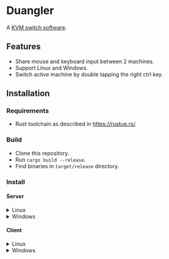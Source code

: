 # Duangler

A [KVM switch software](https://en.wikipedia.org/wiki/KVM_switch).

## Features

- Share mouse and keyboard input between 2 machines.
- Support Linux and Windows.
- Switch active machine by double tapping the right ctrl key.

## Installation

### Requirements

- Rust toolchain as described in https://rustup.rs/.

### Build

- Clone this repository.
- Run `cargo build --release`.
- Find binaries in `target/release` directory.

### Install

#### Server

<details>

<summary>Linux</summary>

- Copy the server binary `duangler-server` into a directory.

- Copy config file example [example.duangler.toml](example.duangler.toml) into the same directory.

- Rename config file example to `duangler.toml`.

- Replace values in the server section with your configuration. e.g.

```toml
[server]
# Where the server will listen for incoming connections.
port = 3000
# This server IP address.
# This field is used to generate TLS key at runtime.
addr = "192.168.0.1"
```

- Run server in sudo mode e.g.

```bash
sudo ./duangler-server
```

</details>

<details>

<summary>Windows</summary>

- Copy the server binary `duangler-server.exe` into a directory.

- Copy config file example [example.duangler.toml](example.duangler.toml) into the same directory.

- Rename config file example to `duangler.toml`.

- Replace values in the server section with your configuration. e.g.

```toml
[server]
# Where the server will listen for incoming connections.
port = 3000
# This server IP address.
# This field is used to generate TLS key at runtime.
addr = "192.168.0.1"
```

- Run server by double clicking `duangler-server.exe`.

</details>

#### Client

<details>

<summary>Linux</summary>

- Copy the client binary `duangler-client` into a directory.

- Copy config file example [example.duangler.toml](example.duangler.toml) into the same directory.

- Rename config file example to `duangler.toml`.

- Replace values in the client section with your configuration. e.g.

```toml
[client]
# This client IP address.
# This field is used to generate TLS key at runtime.
addr = "192.168.0.2"
# Address of the server the client will connect to.
server_addr = "192.168.0.1:3000"
```

- Run client in sudo mode e.g.

```bash
sudo ./duangler-client
```

</details>

<details>

<summary>Windows</summary>

- Copy the server binary `duangler-server.exe` into a directory.

- Copy config file example [example.duangler.toml](example.duangler.toml) into the same directory.

- Rename config file example to `duangler.toml`.

- Replace values in the client section with your configuration. e.g.

```toml
[server]
# Where the server will listen for incoming connections.
port = 3000
# This server IP address.
# This field is used to generate TLS key at runtime.
addr = "192.168.0.1"
```

- Run server by double clicking `duangler-server.exe`.

<details>
